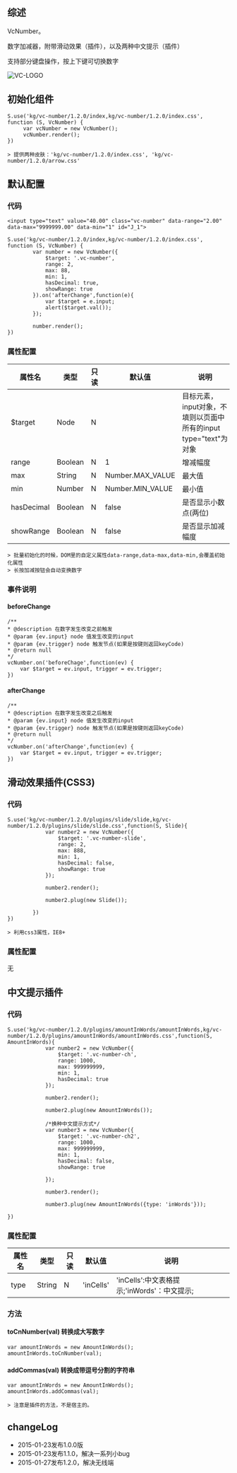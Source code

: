## 综述

VcNumber。

数字加减器，附带滑动效果（插件），以及两种中文提示（插件）

支持部分键盘操作，按上下键可切换数字

![VC-LOGO](http://gtms02.alicdn.com/tps/i2/TB1DApgHXXXXXbOXXXXFvIM3VXX-434-180.png)

## 初始化组件
		
    S.use('kg/vc-number/1.2.0/index,kg/vc-number/1.2.0/index.css', function (S, VcNumber) {
         var vcNumber = new VcNumber();
         vcNumber.render();
    })

    > 提供两种皮肤：'kg/vc-number/1.2.0/index.css', 'kg/vc-number/1.2.0/arrow.css'

## 默认配置

### 代码

    <input type="text" value="40.00" class="vc-number" data-range="2.00" data-max="9999999.00" data-min="1" id="J_1">

    S.use('kg/vc-number/1.2.0/index,kg/vc-number/1.2.0/index.css', function (S, VcNumber) {
            var number = new VcNumber({
                $target: '.vc-number',
                range: 2,
                max: 88,
                min: 1,
                hasDecimal: true,
                showRange: true
            }).on('afterChange',function(e){
                var $target = e.input;
                alert($target.val());
            });

            number.render();
    })

### 属性配置
属性名 | 类型|只读|默认值|说明
------------ | -------------| -------------| -------------| -------------
$target | Node|N|| 目标元素，input对象，不填则以页面中所有的input type="text"为对象
range | Boolean|N|1| 增减幅度
max | String|N|Number.MAX_VALUE| 最大值
min | Number|N|Number.MIN_VALUE| 最小值
hasDecimal | Boolean|N|false| 是否显示小数点(两位)
showRange | Boolean|N| false| 是否显示加减幅度


	> 批量初始化的时候，DOM里的自定义属性data-range,data-max,data-min,会覆盖初始化属性
	> 长按加减按钮会自动变换数字


### 事件说明
#### beforeChange

```
/**
* @description 在数字发生改变之前触发
* @param {ev.input} node 值发生改变的input
* @param {ev.trigger} node 触发节点(如果是按键则返回keyCode)
* @return null
*/
vcNumber.on('beforeChage',function(ev) {
    var $target = ev.input, trigger = ev.trigger;
})
```
#### afterChange

```
/**
* @description 在数字发生改变之后触发
* @param {ev.input} node 值发生改变的input
* @param {ev.trigger} node 触发节点(如果是按键则返回keyCode)
* @return null
*/
vcNumber.on('afterChange',function(ev) {
    var $target = ev.input, trigger = ev.trigger;
})
```

## 滑动效果插件(CSS3)

### 代码
    S.use('kg/vc-number/1.2.0/plugins/slide/slide,kg/vc-number/1.2.0/plugins/slide/slide.css',function(S, Slide){
                var number2 = new VcNumber({
                    $target: '.vc-number-slide',
                    range: 2,
                    max: 888,
                    min: 1,
                    hasDecimal: false,
                    showRange: true
                });

                number2.render();

                number2.plug(new Slide());

            })
    })

    > 利用css3属性，IE8+

### 属性配置
   无

## 中文提示插件

### 代码
    S.use('kg/vc-number/1.2.0/plugins/amountInWords/amountInWords,kg/vc-number/1.2.0/plugins/amountInWords/amountInWords.css',function(S, AmountInWords){
                var number2 = new VcNumber({
                    $target: '.vc-number-ch',
                    range: 1000,
                    max: 999999999,
                    min: 1,
                    hasDecimal: true
                });

                number2.render();

                number2.plug(new AmountInWords());

                /*换种中文提示方式*/
                var number3 = new VcNumber({
                    $target: '.vc-number-ch2',
                    range: 1000,
                    max: 999999999,
                    min: 1,
                    hasDecimal: false,
                    showRange: true

                });

                number3.render();

                number3.plug(new AmountInWords({type: 'inWords'}));

    })

### 属性配置

属性名 | 类型|只读|默认值|说明
------------ | -------------| -------------| -------------| -------------
type | String|N|'inCells'| 'inCells':中文表格提示;'inWords'：中文提示;

### 方法
#### toCnNumber(val) 转换成大写数字

    var amountInWords = new AmountInWords();
    amountInWords.toCnNumber(val);

#### addCommas(val) 转换成带逗号分割的字符串

    var amountInWords = new AmountInWords();
    amountInWords.addCommas(val);

    > 注意是插件的方法，不是宿主的。

## changeLog
+   2015-01-23发布1.0.0版
+   2015-01-23发布1.1.0，解决一系列小bug
+   2015-01-27发布1.2.0，解决无线端